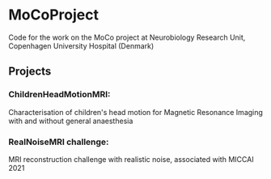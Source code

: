 # MoCoProject
Code for the work on the MoCo project at Neurobiology Research Unit, Copenhagen University Hospital (Denmark)

## Projects
### ChildrenHeadMotionMRI:
Characterisation of children's head motion for Magnetic Resonance Imaging with and without general anaesthesia

### RealNoiseMRI challenge:
MRI reconstruction challenge with realistic noise, associated with MICCAI 2021
